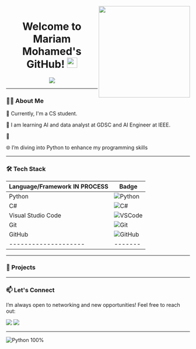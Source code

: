 <img width="250" align="right" src="https://c.tenor.com/_DOBjnGspYAAAAAM/code-coding.gif">

<h1 align="center">Welcome to Mariam Mohamed's GitHub! <img src="https://media.giphy.com/media/hvRJCLFzcasrR4ia7z/giphy.gif" width="28"></h1>

<p align="center">
  <a href="https://github.com/DenverCoder1/readme-typing-svg">
    <img src="https://readme-typing-svg.herokuapp.com/?lines=Aspiring%20AI-Engineer%20Machine learning;Ex-Senior%20Community%20Manager;Creative%20Python%20Project%20Builder;Always%20Learning%20New%20Things&font=Fira%20Code&center=true&width=500&height=45&color=blue&vCenter=true&size=22">
  </a>
</p>

---

### 👨‍💻 About Me

🌱 Currently, I'm a CS student.

💼 I am learning AI and data analyst at GDSC and AI Engineer at IEEE.

🎨 

🌐 I’m diving into Python to enhance my programming skills  

---

### 🛠️ Tech Stack

| Language/Framework IN PROCESS | Badge |
|--------------------|-------|
| Python             | ![Python](https://img.shields.io/badge/-Python%20-05122A?style=flat&logo=python) |
|  C#                | ![C#](https://img.shields.io/badge/-C#-05122A?style=flat&logo=C#) |
| Visual Studio Code | ![VSCode](https://img.shields.io/badge/-Visual%20Studio%20Code-05122A?style=flat&logo=visual-studio-code&logoColor=007ACC) |
| Git                | ![Git](https://img.shields.io/badge/-Git-05122A?style=flat&logo=git) |
| GitHub             | ![GitHub](https://img.shields.io/badge/-GitHub-05122A?style=flat&logo=github) |
|--------------------|-------|
---

### 🌟 Projects


---

### 📫 Let's Connect

I’m always open to networking and new opportunities! Feel free to reach out:

<a href="  https://www.linkedin.com/in/mariam-mohamed-320581264?" target="_blank"><img src="https://img.shields.io/badge/-Mariam%20Mohamed-0077B5?style=for-the-badge&logo=Linkedin&logoColor=white"/></a> 
<a href="mariam2003mml@gmail.com" target="_blank"><img src="https://img.shields.io/badge/-Email%20Me-D14836?style=for-the-badge&logo=gmail&logoColor=white"/></a>

---
<img src="https://img.shields.io/badge/Python-100%25-blue?style=flat-square&logo=python" alt="Python 100%" />
